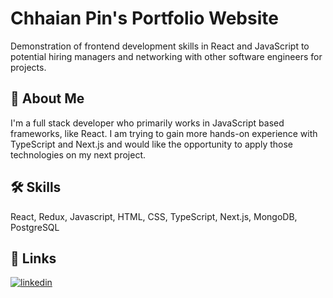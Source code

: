 # Chhaian Pin's Portfolio Website

Demonstration of frontend development skills in React and JavaScript to potential hiring managers and networking with other software engineers for projects.

## 🚀 About Me

I'm a full stack developer who primarily works in JavaScript based frameworks, like React. I am trying to gain more hands-on experience with TypeScript and Next.js and would like the opportunity to apply those technologies on my next project.

## 🛠 Skills

React, Redux, Javascript, HTML, CSS, TypeScript, Next.js, MongoDB, PostgreSQL

## 🔗 Links

[![linkedin](https://img.shields.io/badge/linkedin-0A66C2?style=for-the-badge&logo=linkedin&logoColor=white)](https://www.linkedin.com/in/chhaianpin)
